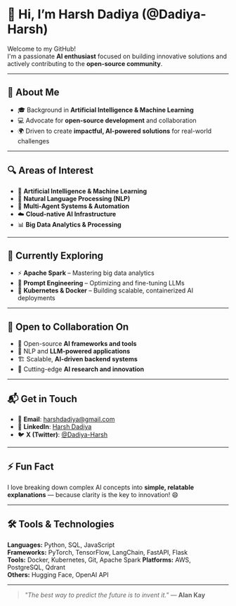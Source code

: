 # 👋 Hi, I’m Harsh Dadiya (@Dadiya-Harsh)

Welcome to my GitHub!  
I'm a passionate **AI enthusiast** focused on building innovative solutions and actively contributing to the **open-source community**.

---

## 🚀 About Me

- 🎓 Background in **Artificial Intelligence & Machine Learning**
- 💻 Advocate for **open-source development** and collaboration
- 🌍 Driven to create **impactful, AI-powered solutions** for real-world challenges

---

## 🔍 Areas of Interest

- 🧠 **Artificial Intelligence & Machine Learning**
- 📝 **Natural Language Processing (NLP)**
- 🤖 **Multi-Agent Systems & Automation**
- ☁️ **Cloud-native AI Infrastructure**
- 📊 **Big Data Analytics & Processing**

---

## 🌱 Currently Exploring

- ⚡ **Apache Spark** – Mastering big data analytics
- 🧾 **Prompt Engineering** – Optimizing and fine-tuning LLMs
- 🐳 **Kubernetes & Docker** – Building scalable, containerized AI deployments

---

## 🤝 Open to Collaboration On

- 🧰 Open-source **AI frameworks and tools**
- 🧠 NLP and **LLM-powered applications**
- 🏗️ Scalable, **AI-driven backend systems**
- 🧪 Cutting-edge **AI research and innovation**

---

## 📬 Get in Touch

- 📧 **Email**: [harshdadiya@gmail.com](mailto:harshdadiya@gmail.com)  
- 💼 **LinkedIn**: [Harsh Dadiya](https://www.linkedin.com/in/harsh-dadiya/)
- 🐦 **X (Twitter)**: [@Dadiya-Harsh](https://x.com/harsh_dadiya)

---

## ⚡ Fun Fact

I love breaking down complex AI concepts into **simple, relatable explanations** — because clarity is the key to innovation! 😄

---

## 🛠️ Tools & Technologies

**Languages:** Python, SQL, JavaScript  
**Frameworks:** PyTorch, TensorFlow, LangChain, FastAPI, Flask  
**Tools:** Docker, Kubernetes, Git, Apache Spark
**Platforms:** AWS, PostgreSQL, Qdrant  
**Others:** Hugging Face, OpenAI API

---

> _"The best way to predict the future is to invent it."_ — **Alan Kay**
